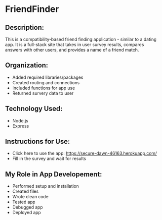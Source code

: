 # FriendFinder

## Description: 
This is a compatibility-based friend finding application - similar to a dating app. It is a full-stack site that takes in user survey results, compares answers with other users, and provides a name of a friend match.

## Organization: 
* Added required libraries/packages
* Created routing and connections
* Included functions for app use
* Returned survery data to user

## Technology Used:
* Node.js
* Express

## Instructions for Use:

* Click here to use the app: https://secure-dawn-46163.herokuapp.com/
* Fill in the survey and wait for results 

## My Role in App Developement: 
* Performed setup and installation
* Created files
* Wrote clean code
* Tested app
* Debugged app
* Deployed app

